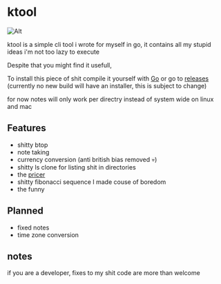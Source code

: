 # ktool

![Alt](https://repobeats.axiom.co/api/embed/7d35c6f4492d30a2a59ca3e3ad2a522c7ec523e9.svg "Repobeats analytics image")

ktool is a simple cli tool i wrote for myself in go,
it contains all my stupid ideas i'm not too lazy to execute 

Despite that you might find it usefull,

To install this piece of shit compile it yourself with [Go](https://go.dev) or go to [releases](https://github.com/kociumba/ktool/releases) (currently no new build will have an installer, this is subject to change)


for now notes will only work per directry instead of system wide on linux and mac 

## Features

- shitty btop
- note taking
- currency conversion (anti british bias removed 💀)
- shitty ls clone for listing shit in directories
- the [pricer](https://gabagool.vercel.app/)
- shitty fibonacci sequence I made couse of boredom
- the funny

## Planned

- fixed notes 
- time zone conversion

## notes

if you are a developer, fixes to my shit code are more than welcome
